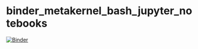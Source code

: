 # binder_metakernel_bash_jupyter_notebooks

[![Binder](http://mybinder.org/badge.svg)](http://mybinder.org/repo/mjbright/binder_metakernel_bash_jupyter_notebooks)


